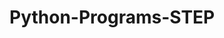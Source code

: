 # Python-Programs-STEP
      
  
            
              
            
                    
                    
            
  
